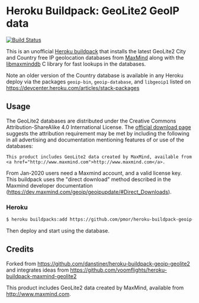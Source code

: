# Heroku Buildpack: GeoLite2 GeoIP data

[![Build Status](https://travis-ci.org/pmor/heroku-buildpack-geoip-geolite2.svg?branch=master)](https://travis-ci.org/pmor/heroku-buildpack-geoip-geolite2)

This is an unofficial [Heroku buildpack](https://devcenter.heroku.com/articles/buildpacks)
that installs the latest GeoLite2 City and Country free IP geolocation databases from
<a href="http://www.maxmind.com">MaxMind</a> along with the [libmaxminddb](https://github.com/maxmind/libmaxminddb)
C library for fast lookups in the databases.

Note an older version of the Country database is available in any Heroku deploy via the packages `geoip-bin`, `geoip-database`, and `libgeoip1` listed on https://devcenter.heroku.com/articles/stack-packages

## Usage

The GeoLite2 databases are distributed under the Creative Commons Attribution-ShareAlike 4.0 International License. The [official download page](https://dev.maxmind.com/geoip/geoip2/geolite2/) suggests the attribution requirement may be met by including the following in all advertising and documentation mentioning features of or use of the databases:

    This product includes GeoLite2 data created by MaxMind, available from
    <a href="http://www.maxmind.com">http://www.maxmind.com</a>.

From Jan-2020 users need a Maxmind account, and a valid license key. This buildpack uses the "direct download" method described in the Maxmind developer documentation (https://dev.maxmind.com/geoip/geoipupdate/#Direct_Downloads).

### Heroku

```sh
$ heroku buildpacks:add https://github.com/pmor/heroku-buildpack-geoip-geolite2.git
```

Then deploy and start using the database.

## Credits

Forked from https://github.com/danstiner/heroku-buildpack-geoip-geolite2 and integrates
ideas from https://github.com/voomflights/heroku-buildpack-maxmind-geolite2

This product includes GeoLite2 data created by MaxMind, available from http://www.maxmind.com.